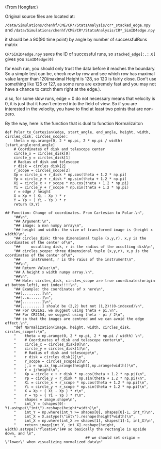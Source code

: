 (From Hongfan:)

Original source files are located at:

`/data/Simulations/chenhf/CME/CR*/StatsAnalysis/cr*_stacked_edge.npy` and
`/data/Simulations/chenhf/CME/CR*/StatsAnalysis/CR*_SimID4edge.npy`


it should be a 90(90 time point) by angle by number of successfulRuns matrix

`CR*SimID4edge.npy` saves the ID of successful runs, so `stacked_edge[:,:,0]` gives you `SimID4edge[0]`

for each run, you should only trust the data before it reaches the boundary. So a simple test can be, check row by row and see which row has maximal value larger than 120(maximal Height is 128, so 120 is fairly close. Don't use something like 125 or 127, as some runs are extremely fast and you may not have a chance to catch them right at the edge.).

also, for some slow runs, edge = 0 do not necessary means that velocity is 0, it is just that it hasn't entered into the field of view. So if you are interested in the velocity, you have to find at least two points that are non-zero.

By the way, here is the function that is dual to function Normalizaiton

```
def Polar_to_Cartesian(edge, start_angle, end_angle, height, width, circles_disk, circles_scope):
    theta = np.arange(0, 2 * np.pi, 2 * np.pi / width)[start_angle:end_angle]
    # Coordinates of disk and telescope center
    circle_x = circles_disk[0]
    circle_y = circles_disk[1]
    # Radius of disk and telescope
    r_disk = circles_disk[2]
    r_scope = circles_scope[2]
    Xp = circle_x + r_disk * np.cos(theta + 1.2 * np.pi)
    Yp = circle_y + r_disk * np.sin(theta + 1.2 * np.pi)
    Xi = circle_x + r_scope * np.cos(theta + 1.2 * np.pi)
    Yi = circle_y + r_scope * np.sin(theta + 1.2 * np.pi)
    r = edge / height
    X = Xp + ( Xi - Xp ) * r
    Y = Yp + ( Yi - Yp ) * r
    return (X,Y)
```



```
## Function: Change of coordinates. From Cartesian to Polar.\n",
    "##\n",
    "## Argument:\n",
    "## image: a nxn numpy array\n",
    "## height and width: the size of transformed image is (height x width)\n",
    "## circles_disk: three dimensional tuple (x,y,r), x,y is the coordinates of the center of\n",
    "##     occulting disk, r is the radius of the occulting disk\n",
    "## circles_scope: three dimensional tuple (x,y,r), x,y is the coordinates of the center of\n",
    "##     instrument, r is the raius of the instrument\n",
    "##\n",
    "## Return Value:\n",
    "## A height x width numpy array.\n",
    "##\n",
    "## Note: circles_disk, circles_scope are true coordinates(origin at bottom left), not index!!!!\n",
    "## Example: the coordinates of x here\n",
    "##[.........]\n",
    "##[..x......]\n",
    "##[.........]\n",
    "##[.........] should be (2,2) but not (1,2)!(0-indexed)\n",
    "## For CR2161, we suggest using theta + pi.\n",
    "## For CR2154, we suggest using theta - pi / 2\n",
    "## so that the images are centred and we can avoid the edge effect.\n",
    "def Normalization(image, height, width, circles_disk, circles_scope):\n",
    "    theta = np.arange(0, 2 * np.pi, 2 * np.pi / width) \n",
    "    # Coordinates of disk and telescope center\n",
    "    circle_x = circles_disk[0]\n",
    "    circle_y = circles_disk[1]\n",
    "    # Radius of disk and telescope\n",
    "    r_disk = circles_disk[2]\n",
    "    r_scope = circles_scope[2]\n",
    "    j,i = np.ix_(np.arange(height),np.arange(width))\n",
    "    r = j/height\n",
    "    Xp = circle_x + r_disk * np.cos(theta + 1.2 * np.pi)\n",
    "    Yp = circle_y + r_disk * np.sin(theta + 1.2 * np.pi)\n",
    "    Xi = circle_x + r_scope * np.cos(theta + 1.2 * np.pi)\n",
    "    Yi = circle_y + r_scope * np.sin(theta + 1.2 * np.pi)\n",
    "    X = Xp + ( Xi - Xp ) * r\n",
    "    Y = Yp + ( Yi - Yp ) * r\n",
    "    shapes = image.shape\n",
    "    int_Y = (shapes[0]-Y).astype(\"int\").reshape(height*width)\n",
    "    int_Y = np.where(int_Y >= shapes[0], shapes[0]-1, int_Y)\n",
    "    int_X = X.astype(\"int\").reshape(height*width)\n",
    "    int_X = np.where(int_X >= shapes[1], shapes[1]-1, int_X)\n",
    "    return image[int_Y, int_X].reshape(height, width).astype(\"float64\")## so basically the rectangle is upside down, and \n",
    "                                ## we should set origin = \"lower\" when visualizing normalized data\n"
```

